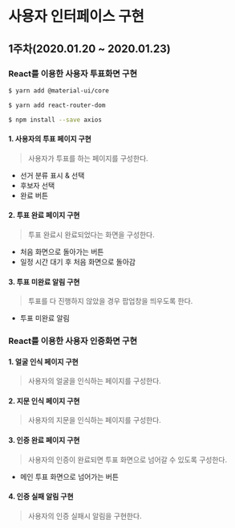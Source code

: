 # 사용자 인터페이스 구현

## 1주차(2020.01.20 ~ 2020.01.23)

### React를 이용한 사용자 투표화면 구현

```bash
$ yarn add @material-ui/core

$ yarn add react-router-dom

$ npm install --save axios
```

#### 1. 사용자의 투표 페이지 구현

> 사용자가 투표를 하는 페이지를 구성한다.

- 선거 분류 표시 & 선택
- 후보자 선택
- 완료 버튼

#### 2. 투표 완료 페이지 구현

> 투표 완료시 완료되었다는 화면을 구성한다.

- 처음 화면으로 돌아가는 버튼
- 일정 시간 대기 후 처음 화면으로 돌아감

#### 3. 투표 미완료 알림 구현

> 투표를 다 진행하지 않았을 경우 팝업창을 띄우도록 한다.

- 투표 미완료 알림



### React를 이용한 사용자 인증화면 구현

#### 1. 얼굴 인식 페이지 구현

> 사용자의 얼굴을 인식하는 페이지를 구성한다.

#### 2. 지문 인식 페이지 구현

> 사용자의 지문을 인식하는 페이지를 구성한다.

#### 3. 인증 완료 페이지 구현

> 사용자의 인증이 완료되면 투표 화면으로 넘어갈 수 있도록 구성한다.

- 메인 투표 화면으로 넘어가는 버튼

#### 4. 인증 실패 알림 구현

> 사용자의 인증 실패시 알림을 구현한다.

